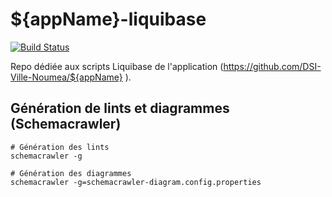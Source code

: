 # ${appName}-liquibase

[![Build Status](https://travis-ci.com/DSI-Ville-Noumea/${appName}-liquibase.svg?token=${travisUserToken}&branch=master)](https://travis-ci.com/DSI-Ville-Noumea/${appName}-liquibase)

Repo dédiée aux scripts Liquibase de l'application  (https://github.com/DSI-Ville-Noumea/${appName} ).

## Génération de lints et diagrammes (Schemacrawler)

	# Génération des lints
	schemacrawler -g

	# Génération des diagrammes
	schemacrawler -g=schemacrawler-diagram.config.properties

